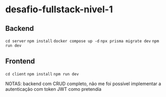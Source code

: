 # desafio-fullstack-nivel-1

## Backend

`cd server`
`npm install`
`docker compose up -d`
`npx prisma migrate dev`
`npm run dev`

## Frontend

`cd client`
`npm install`
`npm run dev`

NOTAS:
backend com CRUD completo, não me foi possível implementar a autenticação com token JWT como pretendía

